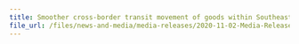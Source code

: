 ```yaml
---
title: Smoother cross-border transit movement of goods within Southeast Asia with the ASEAN Customs Transit System 
file_url: /files/news-and-media/media-releases/2020-11-02-Media-Release.pdf
---
```


